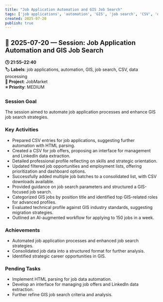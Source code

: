 ```yaml
---
title: "Job Application Automation and GIS Job Search"
tags: ['job applications', 'automation', 'GIS', 'job search', 'CSV', 'data processing']
created: 2025-07-20
publish: true
---
```


## 📅 2025-07-20 — Session: Job Application Automation and GIS Job Search

**🕒 21:55–22:40**  
**🏷️ Labels**: job applications, automation, GIS, job search, CSV, data processing  
**📂 Project**: JobMarket  
**⭐ Priority**: MEDIUM  


### Session Goal
The session aimed to automate job application processes and enhance GIS job search strategies.

### Key Activities
- Prepared CSV entries for job applications, suggesting further automation with HTML parsing.
- Created a CSV for job offers, proposing an interface for management and LinkedIn data extraction.
- Detailed professional profile reflecting on skills and strategic orientation.
- Updated filtered job opportunities and employment lists, offering prioritization and dashboard options.
- Successfully added multiple job batches to a consolidated list, with CSV downloads available.
- Provided guidance on job search parameters and structured a GIS-focused job search.
- Categorized GIS jobs by position title and identified top GIS-related roles for advanced profiles.
- Evaluated technical profile against GIS industry standards, suggesting migration strategies.
- Outlined an AI-augmented workflow for applying to 150 jobs in a week.

### Achievements
- Automated job application processes and enhanced job search strategies.
- Consolidated job data into a structured format for further analysis.
- Identified strategic career opportunities in GIS.

### Pending Tasks
- Implement HTML parsing for job data automation.
- Develop an interface for managing job offers and LinkedIn data extraction.
- Further refine GIS job search criteria and analysis.
